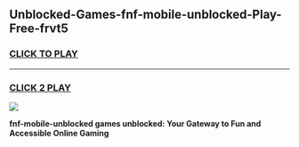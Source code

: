 
## Unblocked-Games-fnf-mobile-unblocked-Play-Free-frvt5
<h3>
<a href="https://premium76.site?title=fnf-mobile-unblocked&ref=10A">CLICK TO PLAY</a></h3>
<hr>

<h3>
<a href="https://premium76.site?title=fnf-mobile-unblocked&ref=10A">CLICK 2 PLAY</a>
  
</h3>

<a href="https://premium76.site?title=fnf-mobile-unblocked&ref=10A"><img src="https://clearcache.store/games.png"></a>


**fnf-mobile-unblocked games unblocked: Your Gateway to Fun and Accessible Online Gaming**
